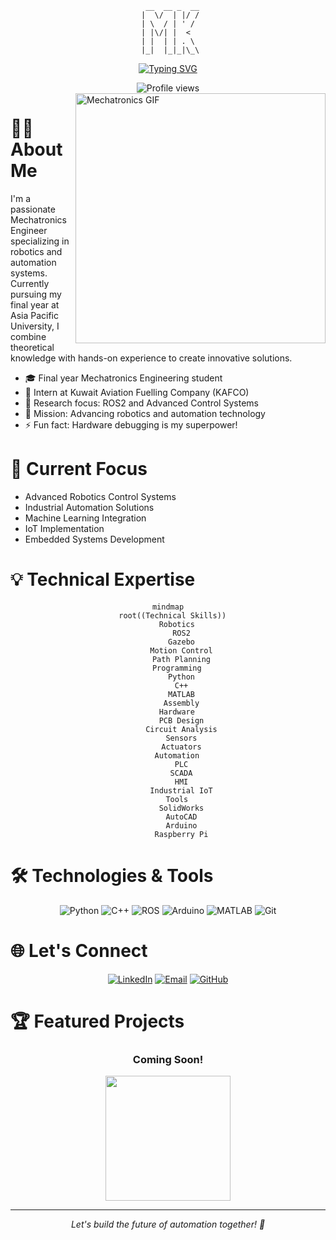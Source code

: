 <div align="center">

```ascii
  __  __ _  __
 |  \/  | |/ /
 | \  / | ' / 
 | |\/| |  <  
 | |  | | . \ 
 |_|  |_|_|\_\
```

[![Typing SVG](https://readme-typing-svg.herokuapp.com?font=Fira+Code&pause=1000&color=C4A467&center=true&vCenter=true&width=435&lines=Mechatronics+Engineer;Robotics+Enthusiast;Automation+Specialist;Problem+Solver;Innovation+Driver)](https://git.io/typing-svg)

<img src="https://komarev.com/ghpvc/?username=mahmoud-khairy&style=flat-square&color=C4A467" alt="Profile views"/>

</div>

<img align="right" alt="Mechatronics GIF" width="400" src="https://media.giphy.com/media/qgQUggAC3Pfv687qPC/giphy.gif"/>

# 👨‍💻 About Me

I'm a passionate Mechatronics Engineer specializing in robotics and automation systems. Currently pursuing my final year at Asia Pacific University, I combine theoretical knowledge with hands-on experience to create innovative solutions.

- 🎓 Final year Mechatronics Engineering student
- 💼 Intern at Kuwait Aviation Fuelling Company (KAFCO)
- 🔬 Research focus: ROS2 and Advanced Control Systems
- 🎯 Mission: Advancing robotics and automation technology
- ⚡ Fun fact: Hardware debugging is my superpower!

# 🚀 Current Focus

- Advanced Robotics Control Systems
- Industrial Automation Solutions
- Machine Learning Integration
- IoT Implementation
- Embedded Systems Development

# 💡 Technical Expertise

<div align="center">

```mermaid
mindmap
  root((Technical Skills))
    Robotics
      ROS2
      Gazebo
      Motion Control
      Path Planning
    Programming
      Python
      C++
      MATLAB
      Assembly
    Hardware
      PCB Design
      Circuit Analysis
      Sensors
      Actuators
    Automation
      PLC
      SCADA
      HMI
      Industrial IoT
    Tools
      SolidWorks
      AutoCAD
      Arduino
      Raspberry Pi
```

</div>

# 🛠️ Technologies & Tools

<div align="center">

![Python](https://img.shields.io/badge/Python-3776AB?style=for-the-badge&logo=python&logoColor=white)
![C++](https://img.shields.io/badge/C++-00599C?style=for-the-badge&logo=c%2B%2B&logoColor=white)
![ROS](https://img.shields.io/badge/ROS-22314E?style=for-the-badge&logo=ros&logoColor=white)
![Arduino](https://img.shields.io/badge/Arduino-00979D?style=for-the-badge&logo=Arduino&logoColor=white)
![MATLAB](https://img.shields.io/badge/MATLAB-0076A8?style=for-the-badge&logo=mathworks&logoColor=white)
![Git](https://img.shields.io/badge/Git-F05032?style=for-the-badge&logo=git&logoColor=white)

</div>

# 🌐 Let's Connect

<div align="center">

[![LinkedIn](https://img.shields.io/badge/LinkedIn-0077B5?style=for-the-badge&logo=linkedin&logoColor=white)](https://www.linkedin.com/in/mody-khairy-0023322ba/)
[![Email](https://img.shields.io/badge/Email-D14836?style=for-the-badge&logo=gmail&logoColor=white)](mailto:tp066167@mail.apu.edu.my)
[![GitHub](https://img.shields.io/badge/GitHub-100000?style=for-the-badge&logo=github&logoColor=white)](https://github.com/mahmoud-khairy)

</div>

# 🏆 Featured Projects

<div align="center">

### Coming Soon!
<img src="https://media.giphy.com/media/3oKIPEqDGUULpEU0aQ/giphy.gif" width="200"/>

</div>

---
<div align="center">
<i>Let's build the future of automation together! 🤖</i>
</div>
